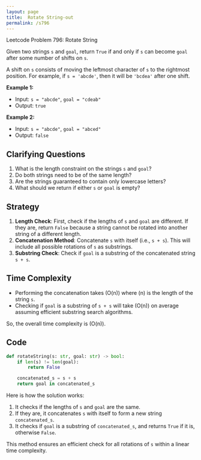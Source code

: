 ```yaml
---
layout: page
title:  Rotate String-out
permalink: /s796
---
```


Leetcode Problem 796: Rotate String

Given two strings `s` and `goal`, return `True` if and only if `s` can become `goal` after some number of shifts on `s`.

A shift on `s` consists of moving the leftmost character of `s` to the rightmost position. For example, if `s = 'abcde'`, then it will be `'bcdea'` after one shift.

**Example 1:**

- Input: `s = "abcde"`, `goal = "cdeab"`
- Output: `true`

**Example 2:**

- Input: `s = "abcde"`, `goal = "abced"`
- Output: `false`

## Clarifying Questions

1. What is the length constraint on the strings `s` and `goal`?
2. Do both strings need to be of the same length?
3. Are the strings guaranteed to contain only lowercase letters?
4. What should we return if either `s` or `goal` is empty?

## Strategy

1. **Length Check**: First, check if the lengths of `s` and `goal` are different. If they are, return `False` because a string cannot be rotated into another string of a different length.
2. **Concatenation Method**: Concatenate `s` with itself (i.e., `s + s`). This will include all possible rotations of `s` as substrings.
3. **Substring Check**: Check if `goal` is a substring of the concatenated string `s + s`.

## Time Complexity

- Performing the concatenation takes \(O(n)\) where \(n\) is the length of the string `s`.
- Checking if `goal` is a substring of `s + s` will take \(O(n)\) on average assuming efficient substring search algorithms.

So, the overall time complexity is \(O(n)\).

## Code

```python
def rotateString(s: str, goal: str) -> bool:
    if len(s) != len(goal):
        return False

    concatenated_s = s + s
    return goal in concatenated_s
```

Here is how the solution works:
1. It checks if the lengths of `s` and `goal` are the same.
2. If they are, it concatenates `s` with itself to form a new string `concatenated_s`.
3. It checks if `goal` is a substring of `concatenated_s`, and returns `True` if it is, otherwise `False`.

This method ensures an efficient check for all rotations of `s` within a linear time complexity.